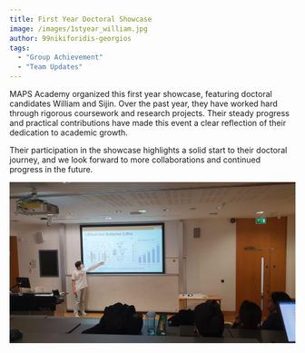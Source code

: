 ```yaml
---
title: First Year Doctoral Showcase
image: /images/1styear_william.jpg
author: 99nikiforidis-georgios
tags:
  - "Group Achievement"
  - "Team Updates"
---
```


MAPS Academy organized this first year showcase, featuring doctoral candidates William and Sijin. Over the past year, they have worked hard through rigorous coursework and research projects. Their steady progress and practical contributions have made this event a clear reflection of their dedication to academic growth.

Their participation in the showcase highlights a solid start to their doctoral journey, and we look forward to more collaborations and continued progress in the future.

![William Presentation](/images/1styear_william.jpg)
